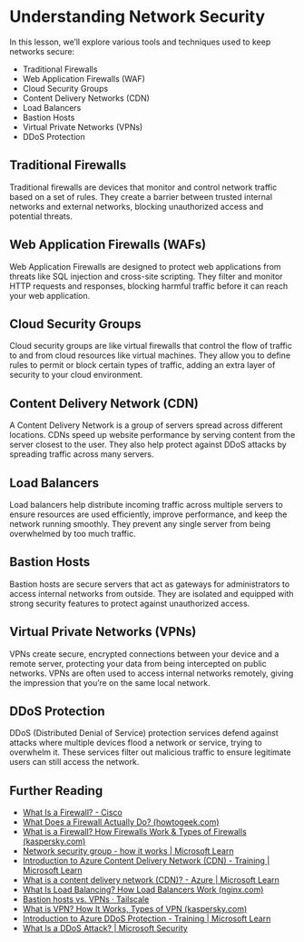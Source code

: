 # Understanding Network Security

In this lesson, we’ll explore various tools and techniques used to keep networks secure:

- Traditional Firewalls
- Web Application Firewalls (WAF)
- Cloud Security Groups
- Content Delivery Networks (CDN)
- Load Balancers
- Bastion Hosts
- Virtual Private Networks (VPNs)
- DDoS Protection

## Traditional Firewalls

Traditional firewalls are devices that monitor and control network traffic based on a set of rules. They create a barrier between trusted internal networks and external networks, blocking unauthorized access and potential threats.

## Web Application Firewalls (WAFs)

Web Application Firewalls are designed to protect web applications from threats like SQL injection and cross-site scripting. They filter and monitor HTTP requests and responses, blocking harmful traffic before it can reach your web application.

## Cloud Security Groups

Cloud security groups are like virtual firewalls that control the flow of traffic to and from cloud resources like virtual machines. They allow you to define rules to permit or block certain types of traffic, adding an extra layer of security to your cloud environment.

## Content Delivery Network (CDN)

A Content Delivery Network is a group of servers spread across different locations. CDNs speed up website performance by serving content from the server closest to the user. They also help protect against DDoS attacks by spreading traffic across many servers.

## Load Balancers

Load balancers help distribute incoming traffic across multiple servers to ensure resources are used efficiently, improve performance, and keep the network running smoothly. They prevent any single server from being overwhelmed by too much traffic.

## Bastion Hosts

Bastion hosts are secure servers that act as gateways for administrators to access internal networks from outside. They are isolated and equipped with strong security features to protect against unauthorized access.

## Virtual Private Networks (VPNs)

VPNs create secure, encrypted connections between your device and a remote server, protecting your data from being intercepted on public networks. VPNs are often used to access internal networks remotely, giving the impression that you’re on the same local network.

## DDoS Protection

DDoS (Distributed Denial of Service) protection services defend against attacks where multiple devices flood a network or service, trying to overwhelm it. These services filter out malicious traffic to ensure legitimate users can still access the network.

## Further Reading

- [What Is a Firewall? - Cisco](https://www.cisco.com/c/en/us/products/security/firewalls/what-is-a-firewall.html#~types-of-firewalls)
- [What Does a Firewall Actually Do? (howtogeek.com)](https://www.howtogeek.com/144269/htg-explains-what-firewalls-actually-do/)
- [What is a Firewall? How Firewalls Work & Types of Firewalls (kaspersky.com)](https://www.kaspersky.com/resource-center/definitions/firewall)
- [Network security group - how it works | Microsoft Learn](https://learn.microsoft.com/azure/virtual-network/network-security-group-how-it-works)
- [Introduction to Azure Content Delivery Network (CDN) - Training | Microsoft Learn](https://learn.microsoft.com/training/modules/intro-to-azure-content-delivery-network/?WT.mc_id=academic-96948-sayoung)
- [What is a content delivery network (CDN)? - Azure | Microsoft Learn](https://learn.microsoft.com/azure/cdn/cdn-overview?WT.mc_id=academic-96948-sayoung)
- [What Is Load Balancing? How Load Balancers Work (nginx.com)](https://www.nginx.com/resources/glossary/load-balancing/)
- [Bastion hosts vs. VPNs · Tailscale](https://tailscale.com/learn/bastion-hosts-vs-vpns/)
- [What is VPN? How It Works, Types of VPN (kaspersky.com)](https://www.kaspersky.com/resource-center/definitions/what-is-a-vpn)
- [Introduction to Azure DDoS Protection - Training | Microsoft Learn](https://learn.microsoft.com/training/modules/introduction-azure-ddos-protection/?WT.mc_id=academic-96948-sayoung)
- [What Is a DDoS Attack? | Microsoft Security](https://www.microsoft.com/security/business/security-101/what-is-a-ddos-attack?WT.mc_id=academic-96948-sayoung)
